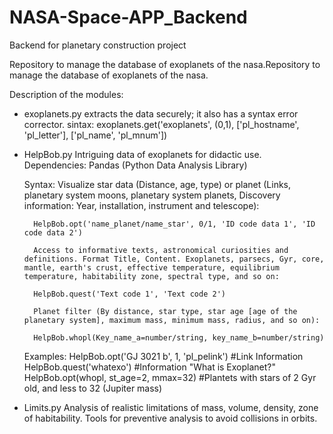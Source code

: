 # NASA-Space-APP_Backend
Backend for planetary construction project

Repository to manage the database of exoplanets of the nasa.Repository to manage the database of exoplanets of the nasa.

Description of the modules:

* exoplanets.py extracts the data securely; it also has a syntax error corrector.
    sintax: exoplanets.get('exoplanets', (0,1), ['pl_hostname', 'pl_letter'], ['pl_name', 'pl_mnum'])
    
* HelpBob.py Intriguing data of exoplanets for didactic use.
    Dependencies: Pandas (Python Data Analysis Library)

    Syntax: 
        Visualize star data (Distance, age, type) or planet (Links, planetary system moons, planetary system planets, Discovery information:   Year, installation, instrument and telescope): 

        HelpBob.opt('name_planet/name_star', 0/1, 'ID code data 1', 'ID code data 2')
        
        Access to informative texts, astronomical curiosities and definitions. Format Title, Content. Exoplanets, parsecs, Gyr, core, mantle, earth's crust, effective temperature, equilibrium temperature, habitability zone, spectral type, and so on:
        
        HelpBob.quest('Text code 1', 'Text code 2')
        
        Planet filter (By distance, star type, star age [age of the planetary system], maximum mass, minimum mass, radius, and so on):
        
        HelpBob.whopl(Key_name_a=number/string, key_name_b=number/string)
        
    Examples:
        HelpBob.opt('GJ 3021 b', 1, 'pl_pelink')    #Link Information
        HelpBob.quest('whatexo')    #Information "What is Exoplanet?"
        HelpBob.opt(whopl, st_age=2, mmax=32)   #Plantets with stars of 2 Gyr old, and less to 32 (Jupiter mass)
        
        
* Limits.py Analysis of realistic limitations of mass, volume, density, zone of habitability. Tools for preventive analysis to avoid collisions in orbits.
